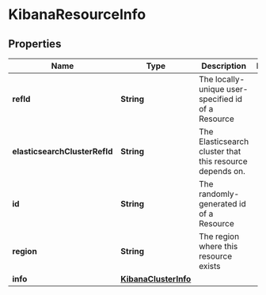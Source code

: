 # KibanaResourceInfo

## Properties
Name | Type | Description | Notes
------------ | ------------- | ------------- | -------------
**refId** | **String** | The locally-unique user-specified id of a Resource | 
**elasticsearchClusterRefId** | **String** | The Elasticsearch cluster that this resource depends on. | 
**id** | **String** | The randomly-generated id of a Resource | 
**region** | **String** | The region where this resource exists | 
**info** | [**KibanaClusterInfo**](KibanaClusterInfo.md) |  | 
